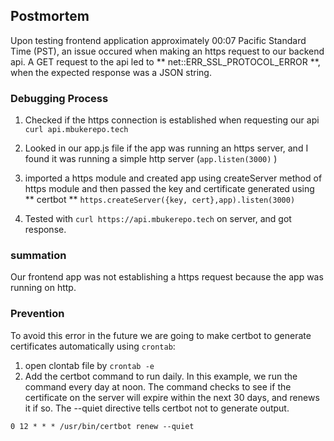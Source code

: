 ## Postmortem

Upon testing  frontend application approximately 00:07 Pacific Standard Time (PST),
an issue occured when making an https request to our backend api. A GET request to the api led to ** net::ERR_SSL_PROTOCOL_ERROR **, when the expected response was a JSON string.

### Debugging Process

1. Checked if the https connection is established when requesting our api
`curl api.mbukerepo.tech`

2. Looked in our app.js file if the app was running an https server, and I
found it was running a simple http server (`app.listen(3000)` )

3. imported a https module and created app using createServer method of https
module and then passed the key and certificate generated using ** certbot **
`https.createServer({key, cert},app).listen(3000)`

4. Tested with `curl https://api.mbukerepo.tech` on server, and got response.

### summation

Our frontend app was not establishing a https request because the app was 
running on http.

### Prevention

To avoid this error in the future we are going to make certbot to generate certificates
automatically using `crontab`:

1. open clontab file by `crontab -e`
2. Add the certbot command to run daily. In this example, we run the command every day at noon. The command checks to see if the certificate on the server will expire within the next 30 days, and renews it if so. The --quiet directive tells certbot not to generate output.

```
0 12 * * * /usr/bin/certbot renew --quiet
```

